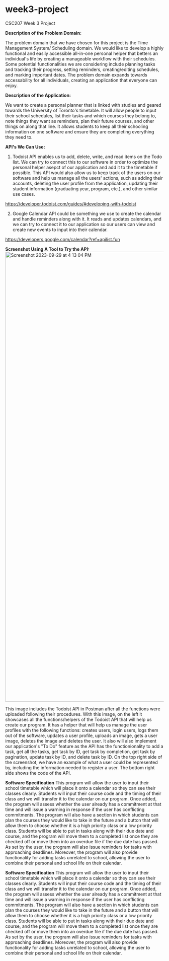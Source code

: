 # week3-project
CSC207 Week 3 Project

**Description of the Problem Domain:**

The problem domain that we have chosen for this project is the Time Management System/ Scheduling domain. We would like to develop a highly functional and easily accessible all-in-one personal helper that betters an individual's life by creating a manageable workflow with their schedules. Some potential functionalities we are considering include planning tasks and tracking their progress, setting reminders, creating/editing schedules, and marking important dates. The problem domain expands towards accessability for all individuals, creating an application that everyone can enjoy.


**Description of the Application:**

We want to create a personal planner that is linked with studies and geared towards the University of Toronto's timetable. It will allow people to input their school schedules, list their tasks and which courses they belong to, note things they want as reminders, plan their future courses, and other things on along that line. It allows students to keep all their schooling information on one software and ensure they are completing everything they need to.


**API's We Can Use:**

1. Todoist API enables us to add, delete, write, and read items on the Todo list. We can try to connect this to our software in order to optimize the personal helper asepct of our application and add it to the timetable if possible. This API would also allow us to keep track of the users on our software and help us manage all the users' actions, such as adding their accounts, deleting the user profile from the application, updating their student information (graduating year, program, etc.), and other similar use cases. 

https://developer.todoist.com/guides/#developing-with-todoist


2. Google Calendar API could be something we use to create the calendar and handle reminders along with it. It reads and updates calendars, and we can try to connect it to our application so our users can view and create new events to input into their calendar. 

https://developers.google.com/calendar?ref=apilist.fun


**Screenshot Using A Tool to Try the API:**
<img width="1430" alt="Screenshot 2023-09-29 at 4 13 04 PM" src="https://github.com/grace-shang/week3-project/assets/128920671/c1d5b70b-2add-49a0-a5c5-ee5a10e8923c">

This image includes the Todoist API in Postman after all the functions were uploaded following their procedures. With this image, on the left it showcases all the functions/helpers of the Todoist API that will help us create our program. It has a helper that will help us manage the user profiles with the following functions: creates users, login users, logs them out of the software, updates a user profile, uploads an image, gets a user image, deletes the image and deletes the user. It also will also implement our application's "To Do" feature as the API has the functionionality to add a task, get all the tasks, get task by ID, get task by completion, get task by pagination, update task by ID, and delete task by ID. On the top right side of the screenshot, we have an example of what a user could be represented by, including the information needed to register a user. The bottom right side shows the code of the API.

**Software Specification**
This program will allow the user to input their school timetable which will place it onto a calendar so they can see their classes clearly. Students will input their course code and the timing of their class and we will transfer it to the calendar on our program. Once added, the program will assess whether the user already has a commitment at that time and will issue a warning in response if the user has conflicting commitments. The program will also have a section in which students can plan the courses they would like to take in the future and a button that will allow them to choose whether it is a high priority class or a low priority class. Students will be able to put in tasks along with their due date and course, and the program will move them to a completed list once they are checked off or move them into an overdue file if the due date has passed. As set by the user, the program will also issue reminders for tasks with approaching deadlines. Moreover, the program will also provide functionality for adding tasks unrelated to school, allowing the user to combine their personal and school life on their calendar. 

**Software Specification**
This program will allow the user to input their school timetable which will place it onto a calendar so they can see their classes clearly. Students will input their course code and the timing of their class and we will transfer it to the calendar on our program. Once added, the program will assess whether the user already has a commitment at that time and will issue a warning in response if the user has conflicting commitments. The program will also have a section in which students can plan the courses they would like to take in the future and a button that will allow them to choose whether it is a high priority class or a low priority class. Students will be able to put in tasks along with their due date and course, and the program will move them to a completed list once they are checked off or move them into an overdue file if the due date has passed. As set by the user, the program will also issue reminders for tasks with approaching deadlines. Moreover, the program will also provide functionality for adding tasks unrelated to school, allowing the user to combine their personal and school life on their calendar. 
